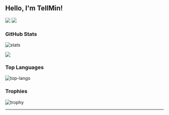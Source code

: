 ## Hello, I'm TellMin!

![](https://qiita-badge.apiapi.app/s/TellMin/posts.svg)
![](https://qiita-badge.apiapi.app/s/TellMin/contributions.svg)

### GitHub Stats

![stats](https://github-readme-stats.vercel.app/api?username=TellMin&show_icons=true&theme=tokyonight&hide_border=true&count_private=true&include_all_commits=true)

![](https://github-profile-summary-cards.vercel.app/api/cards/profile-details?username=TellMin&theme=tokyonight)

### Top Languages

![top-langs](https://github-readme-stats.vercel.app/api/top-langs/?username=TellMin&layout=compact&theme=tokyonight&hide_border=true)

### Trophies

![trophy](https://github-profile-trophy.vercel.app/?username=TellMin&theme=onedark&column=3)

---
